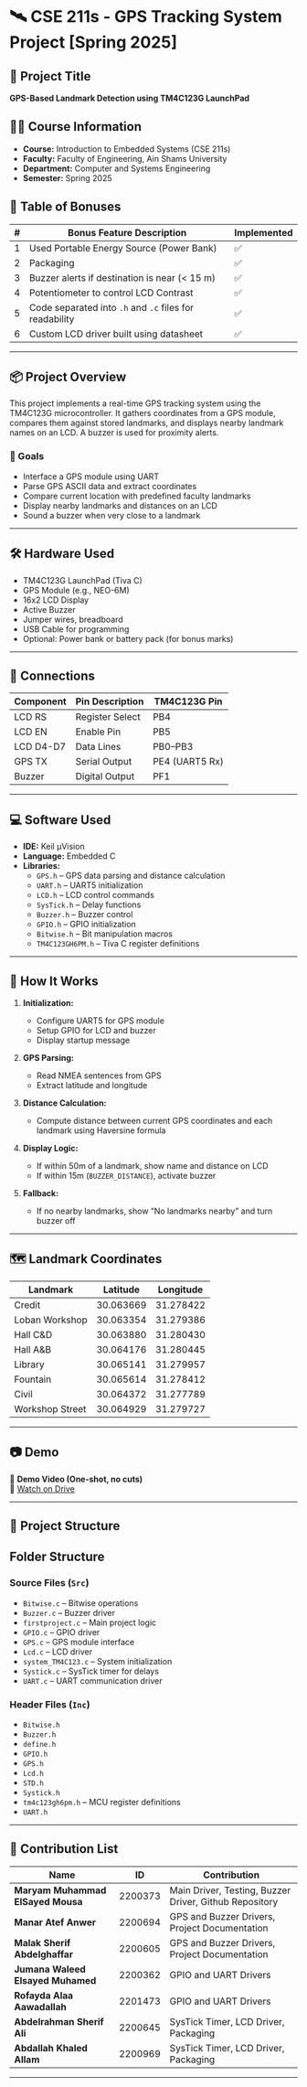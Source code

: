 # 🛰️ CSE 211s - GPS Tracking System Project [Spring 2025]

## 📍 Project Title
**GPS-Based Landmark Detection using TM4C123G LaunchPad**

## 🧑‍🏫 Course Information
- **Course:** Introduction to Embedded Systems (CSE 211s)
- **Faculty:** Faculty of Engineering, Ain Shams University
- **Department:** Computer and Systems Engineering
- **Semester:** Spring 2025

## 🧩 Table of Bonuses

| # | Bonus Feature Description | Implemented |
|---|----------------------------|-------------|
| 1 | Used Portable Energy Source (Power Bank) | ✅ |
| 2 | Packaging | ✅ |
| 3 | Buzzer alerts if destination is near (< 15 m) | ✅ |
| 4 | Potentiometer to control LCD Contrast | ✅ |
| 5 | Code separated into `.h` and `.c` files for readability | ✅ |
| 6 | Custom LCD driver built using datasheet | ✅ |

---

## 📦 Project Overview

This project implements a real-time GPS tracking system using the TM4C123G microcontroller. It gathers coordinates from a GPS module, compares them against stored landmarks, and displays nearby landmark names on an LCD. A buzzer is used for proximity alerts.

### 🎯 Goals
- Interface a GPS module using UART
- Parse GPS ASCII data and extract coordinates
- Compare current location with predefined faculty landmarks
- Display nearby landmarks and distances on an LCD
- Sound a buzzer when very close to a landmark

---

## 🛠️ Hardware Used
- TM4C123G LaunchPad (Tiva C)
- GPS Module (e.g., NEO-6M)
- 16x2 LCD Display
- Active Buzzer
- Jumper wires, breadboard
- USB Cable for programming
- Optional: Power bank or battery pack (for bonus marks)

---

## 🔌 Connections
| **Component** | **Pin Description** | **TM4C123G Pin** |
|---------------|----------------------|------------------|
| LCD RS        | Register Select       | PB4              |
| LCD EN        | Enable Pin            | PB5              |
| LCD D4-D7     | Data Lines            | PB0–PB3          |
| GPS TX        | Serial Output         | PE4 (UART5 Rx)   |
| Buzzer        | Digital Output        | PF1              |

---

## 💻 Software Used
- **IDE:** Keil µVision
- **Language:** Embedded C
- **Libraries:**
  - `GPS.h` – GPS data parsing and distance calculation
  - `UART.h` – UART5 initialization
  - `LCD.h` – LCD control commands
  - `SysTick.h` – Delay functions
  - `Buzzer.h` – Buzzer control
  - `GPIO.h` – GPIO initialization
  - `Bitwise.h` – Bit manipulation macros
  - `TM4C123GH6PM.h` – Tiva C register definitions

---

## 🧮 How It Works

1. **Initialization:**
   - Configure UART5 for GPS module
   - Setup GPIO for LCD and buzzer
   - Display startup message

2. **GPS Parsing:**
   - Read NMEA sentences from GPS
   - Extract latitude and longitude

3. **Distance Calculation:**
   - Compute distance between current GPS coordinates and each landmark using Haversine formula

4. **Display Logic:**
   - If within 50m of a landmark, show name and distance on LCD
   - If within 15m (`BUZZER_DISTANCE`), activate buzzer

5. **Fallback:**
   - If no nearby landmarks, show “No landmarks nearby” and turn buzzer off

---

## 🗺️ Landmark Coordinates

| **Landmark**        | **Latitude**   | **Longitude**  |
|---------------------|----------------|----------------|
| Credit              | 30.063669      | 31.278422      |
| Loban Workshop      | 30.063354      | 31.279386      |
| Hall C&D            | 30.063880      | 31.280430      |
| Hall A&B            | 30.064176      | 31.280445      |
| Library             | 30.065141      | 31.279957      |
| Fountain            | 30.065614      | 31.278412      |
| Civil               | 30.064372      | 31.277789      |
| Workshop Street     | 30.064929      | 31.279727      |

---

## 📷 Demo

🎥 **Demo Video (One-shot, no cuts)**  
📎 [Watch on Drive](https://drive.google.com/drive/folders/1dnURdzcUv93dDKmu0cbW_O_x28QXpHPa)

---

## 📂 Project Structure
## Folder Structure

### Source Files (`Src`)
- `Bitwise.c` – Bitwise operations
- `Buzzer.c` – Buzzer driver
- `firstproject.c` – Main project logic
- `GPIO.c` – GPIO driver
- `GPS.c` – GPS module interface
- `Lcd.c` – LCD driver
- `system_TM4C123.c` – System initialization
- `Systick.c` – SysTick timer for delays
- `UART.c` – UART communication driver

### Header Files (`Inc`)
- `Bitwise.h`
- `Buzzer.h`
- `define.h`
- `GPIO.h`
- `GPS.h`
- `Lcd.h`
- `STD.h`
- `Systick.h`
- `tm4c123gh6pm.h` – MCU register definitions
- `UART.h`

---
## 👥 Contribution List

| Name | ID | Contribution |
|------|----|--------------|
| **Maryam Muhammad ElSayed Mousa** | 2200373 | Main Driver, Testing, Buzzer Driver, Github Repository |
| **Manar Atef Anwer** | 2200694 | GPS and Buzzer Drivers, Project Documentation |
| **Malak Sherif Abdelghaffar** | 2200605 | GPS and Buzzer Drivers, Project Documentation |
| **Jumana Waleed Elsayed Muhamed** | 2200362 | GPIO and UART Drivers |
| **Rofayda Alaa Aawadallah** | 2201473 | GPIO and UART Drivers |
| **Abdelrahman Sherif Ali** | 2200645 | SysTick Timer, LCD Driver,  Packaging |
| **Abdallah Khaled Allam** | 2200969 | SysTick Timer, LCD Driver,  Packaging |

---


